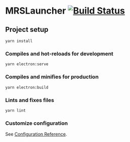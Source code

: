 # MRSLauncher [![Build Status](https://www.travis-ci.com/Coder-Iro/MRSLauncher.svg?branch=main)](https://www.travis-ci.com/Coder-Iro/MRSLauncher)


## Project setup
```
yarn install
```

### Compiles and hot-reloads for development
```
yarn electron:serve
```

### Compiles and minifies for production
```
yarn electron:build
```

### Lints and fixes files
```
yarn lint
```

### Customize configuration
See [Configuration Reference](https://cli.vuejs.org/config/).

